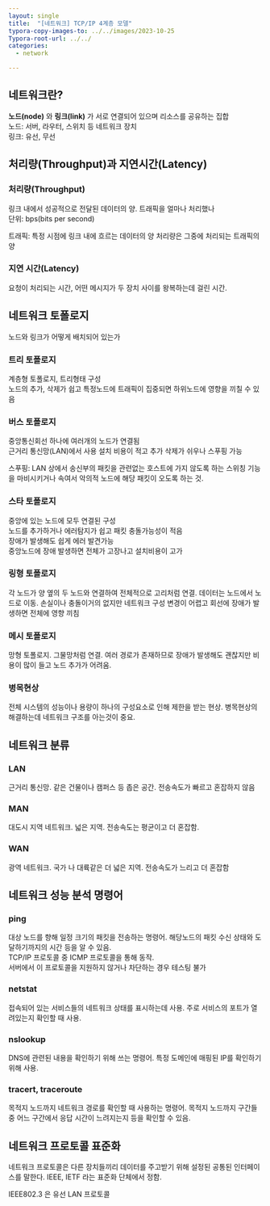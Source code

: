```yaml
---
layout: single
title:  "[네트워크] TCP/IP 4계층 모델"
typora-copy-images-to: ../../images/2023-10-25
Typora-root-url: ../../
categories: 
  - network

---
```

## 네트워크란?
**노드(node)** 와 **링크(link)** 가 서로 연결되어 있으며 리소스를 공유하는 집합  
노드: 서버, 라우터, 스위치 등 네트워크 장치  
링크: 유선, 무선

## 처리량(Throughput)과 지연시간(Latency)
### 처리량(Throughput)
링크 내에서 성공적으로 전달된 데이터의 양. 트래픽을 얼마나 처리했나  
단위: bps(bits per second)

트래픽: 특정 시점에 링크 내에 흐르는 데이터의 양
처리량은 그중에 처리되는 트래픽의 양
### 지연 시간(Latency)
요청이 처리되는 시간, 어떤 메시지가 두 장치 사이를 왕복하는데 걸린 시간.

## 네트워크 토폴로지

노드와 링크가 어떻게 배치되어 있는가

### 트리 토폴로지
계층형 토폴로지, 트리형태 구성  
노드의 추가, 삭제가 쉽고 특정노드에 트래픽이 집중되면 하위노드에 영향을 끼칠 수 있음

### 버스 토폴로지
중앙통신회선 하나에 여러개의 노드가 연결됨  
근거리 통신망(LAN)에서 사용
설치 비용이 적고 추가 삭제가 쉬우나 스푸핑 가능

스푸핑: LAN 상에서 송신부의 패킷을 관련없는 호스트에 가지 않도록 하는 스위칭 기능을 마비시키거나 속여서 악의적 노드에 해당 패킷이 오도록 하는 것.

### 스타 토폴로지
중앙에 있는 노드에 모두 연결된 구성  
노드를 추가하거나 에러탐지가 쉽고 패킷 충돌가능성이 적음  
장애가 발생해도 쉽게 에러 발견가능  
중앙노드에 장애 발생하면 전체가 고장나고 설치비용이 고가

### 링형 토폴로지
각 노드가 양 옆의 두 노드와 연결하여 전체적으로 고리처럼 연결. 데이터는 노드에서 노드로 이동.
손실이나 충돌이거의 없지만 네트워크 구성 변경이 어렵고 회선에 장애가 발생하면 전체에 영향 끼침

### 메시 토폴로지
망형 토폴로지. 그물망처럼 연결. 여러 경로가 존재하므로 장애가 발생해도 괜찮지만 비용이 많이 들고 노드 추가가 어려움.

### 병목현상

전체 시스템의 성능이나 용량이 하나의 구성요소로 인해 제한을 받는 현상.
병목현상의 해결하는데 네트워크 구조를 아는것이 중요.

## 네트워크 분류
### LAN
근거리 통신망. 같은 건물이나 캠퍼스 등 좁은 공간. 전송속도가 빠르고 혼잡하지 않음
### MAN
대도시 지역 네트워크. 넓은 지역. 전송속도는 평균이고 더 혼잡함.

### WAN
광역 네트워크. 국가 나 대륙같은 더 넓은 지역. 전송속도가 느리고 더 혼잡함

## 네트워크 성능 분석 명령어
### ping
대상 노드를 향해 일정 크기의 패킷을 전송하는 명령어. 해당노드의 패킷 수신 상태와 도달하기까지의 시간 등을 알 수 있음.  
TCP/IP 프로토콜 중 ICMP 프로토콜을 통해 동작.  
서버에서 이 프로토콜을 지원하지 않거나 차단하는 경우 테스팅 불가

### netstat
접속되어 있는 서비스들의 네트워크 상태를 표시하는데 사용. 주로 서비스의 포트가 열려있는지 확인할 때 사용.

### nslookup
DNS에 관련된 내용을 확인하기 위해 쓰는 명령어. 특정 도메인에 매핑된 IP를 확인하기 위해 사용.

### tracert, traceroute
목적지 노드까지 네트워크 경로를 확인할 때 사용하는 명령어. 목적지 노드까지 구간들 중 어느 구간에서 응답 시간이 느려지는지 등을 확인할 수 있음.

## 네트워크 프로토콜 표준화
네트워크 프로토콜은 다른 장치들끼리 데이터를 주고받기 위해 설정된 공통된 인터페이스를 말한다. IEEE, IETF 라는 표준화 단체에서 정함.

IEEE802.3 은 유선 LAN 프로토콜











